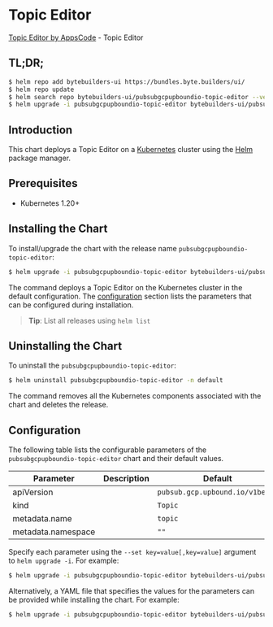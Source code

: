 # Topic Editor

[Topic Editor by AppsCode](https://byte.builders) - Topic Editor

## TL;DR;

```bash
$ helm repo add bytebuilders-ui https://bundles.byte.builders/ui/
$ helm repo update
$ helm search repo bytebuilders-ui/pubsubgcpupboundio-topic-editor --version=v0.4.18
$ helm upgrade -i pubsubgcpupboundio-topic-editor bytebuilders-ui/pubsubgcpupboundio-topic-editor -n default --create-namespace --version=v0.4.18
```

## Introduction

This chart deploys a Topic Editor on a [Kubernetes](http://kubernetes.io) cluster using the [Helm](https://helm.sh) package manager.

## Prerequisites

- Kubernetes 1.20+

## Installing the Chart

To install/upgrade the chart with the release name `pubsubgcpupboundio-topic-editor`:

```bash
$ helm upgrade -i pubsubgcpupboundio-topic-editor bytebuilders-ui/pubsubgcpupboundio-topic-editor -n default --create-namespace --version=v0.4.18
```

The command deploys a Topic Editor on the Kubernetes cluster in the default configuration. The [configuration](#configuration) section lists the parameters that can be configured during installation.

> **Tip**: List all releases using `helm list`

## Uninstalling the Chart

To uninstall the `pubsubgcpupboundio-topic-editor`:

```bash
$ helm uninstall pubsubgcpupboundio-topic-editor -n default
```

The command removes all the Kubernetes components associated with the chart and deletes the release.

## Configuration

The following table lists the configurable parameters of the `pubsubgcpupboundio-topic-editor` chart and their default values.

|     Parameter      | Description |                  Default                   |
|--------------------|-------------|--------------------------------------------|
| apiVersion         |             | <code>pubsub.gcp.upbound.io/v1beta1</code> |
| kind               |             | <code>Topic</code>                         |
| metadata.name      |             | <code>topic</code>                         |
| metadata.namespace |             | <code>""</code>                            |


Specify each parameter using the `--set key=value[,key=value]` argument to `helm upgrade -i`. For example:

```bash
$ helm upgrade -i pubsubgcpupboundio-topic-editor bytebuilders-ui/pubsubgcpupboundio-topic-editor -n default --create-namespace --version=v0.4.18 --set apiVersion=pubsub.gcp.upbound.io/v1beta1
```

Alternatively, a YAML file that specifies the values for the parameters can be provided while
installing the chart. For example:

```bash
$ helm upgrade -i pubsubgcpupboundio-topic-editor bytebuilders-ui/pubsubgcpupboundio-topic-editor -n default --create-namespace --version=v0.4.18 --values values.yaml
```

